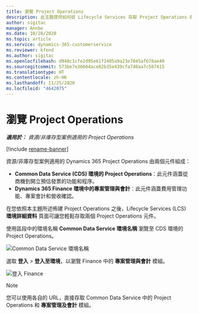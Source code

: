 ```yaml
---
title: 瀏覽 Project Operations
description: 此主題提供如何從 Lifecycle Services 存取 Project Operations 的資訊。
author: sigitac
manager: Annbe
ms.date: 10/28/2020
ms.topic: article
ms.service: dynamics-365-customerservice
ms.reviewer: kfend
ms.author: sigitac
ms.openlocfilehash: d948c1cfe2d95e61f2405a9a23e7045af678ae40
ms.sourcegitcommit: 573be7e36604ace82b35e439cfa748aa7c587415
ms.translationtype: HT
ms.contentlocale: zh-HK
ms.lasthandoff: 11/25/2020
ms.locfileid: "4642075"
---
```

# <a name="navigate-project-operations"></a>瀏覽 Project Operations

_**適用於：** 資源/非庫存型案例適用的 Project Operations_

[!include [rename-banner](~/includes/cc-data-platform-banner.md)]

資源/非庫存型案例適用的 Dynamics 365 Project Operations 由兩個元件組成： 

 - **Common Data Service (CDS) 環境的 Project Operations**：此元件涵蓋從商機到開立預估發票的功能和程序。 
 - **Dynamics 365 Finance 環境中的專案管理與會計**：此元件涵蓋費用管理功能、專案會計和營收確認。 

在您依照本主題所述佈建 Project Operations 之後，Lifecycle Services (LCS) **環境詳細資料** 頁面可讓您輕鬆存取兩個 Project Operations 元件。  

使用區段中的環境名稱 **Common Data Service 環境名稱** 瀏覽至 CDS 環境的 Project Operations。 

  ![Common Data Service 環境名稱](./media/environment-name.PNG)

選取 **登入** > **登入至環境**，以瀏覽 Finance 中的 **專案管理與會計** 模組。  

   ![登入 Finance](./media/environment-login.PNG)

> [!NOTE]
> 您可以使用各自的 URL，直接存取 Common Data Service 中的 Project Operations 和 **專案管理及會計** 模組。 
